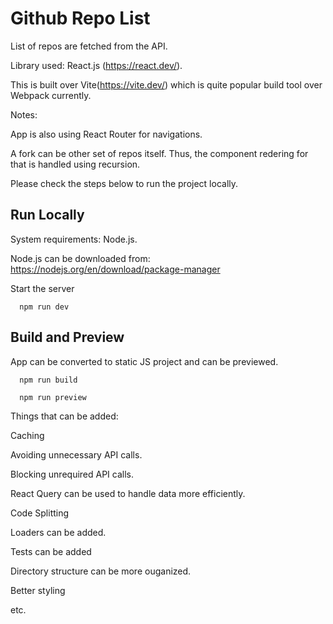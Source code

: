 # Github Repo List

List of repos are fetched from the API.

Library used: React.js (https://react.dev/).

This is built over Vite(https://vite.dev/) which is quite popular build tool over Webpack currently.


Notes:

App is also using React Router for navigations.

A fork can be other set of repos itself. Thus, the component redering for that is handled using recursion.

Please check the steps below to run the project locally.

## Run Locally

System requirements: Node.js. 

Node.js can be downloaded from: https://nodejs.org/en/download/package-manager

Start the server

```
  npm run dev
```

## Build and Preview

App can be converted to static JS project and can be previewed.

```
  npm run build

  npm run preview
```
Things that can be added:

Caching

Avoiding unnecessary API calls.

Blocking unrequired API calls.

React Query can be used to handle data more efficiently.

Code Splitting

Loaders can be added.

Tests can be added

Directory structure can be more ouganized.

Better styling


etc.
